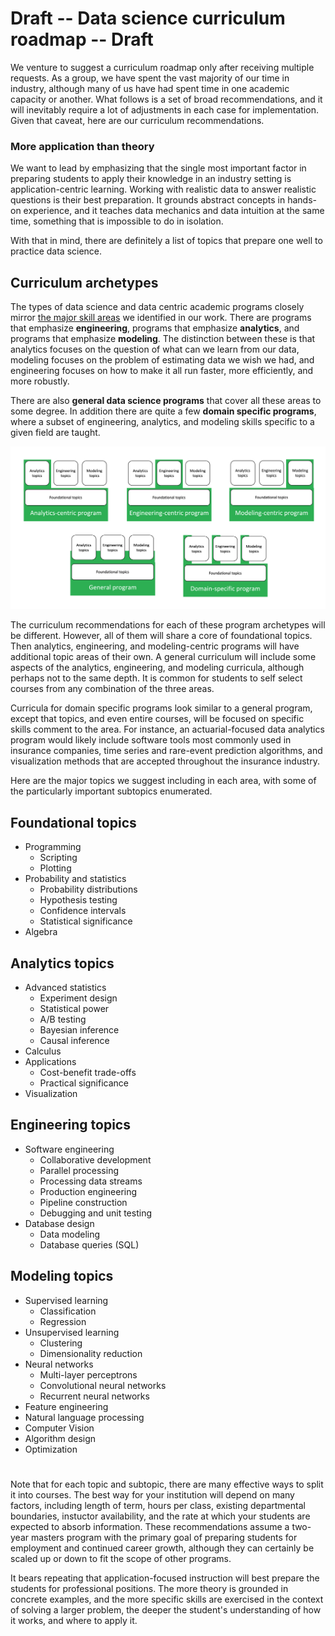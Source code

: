 # Draft -- Data science curriculum roadmap  -- Draft

We venture to suggest a curriculum roadmap only after receiving multiple requests. As a group, we have spent the vast majority of our time in industry, although many of us have had spent time in one academic capacity or another.  What follows is a set of broad recommendations, and it will inevitably require a lot of adjustments in each case for implementation. Given that caveat, here are our curriculum recommendations. 

### More application than theory

We want to lead by emphasizing that the single most important factor in preparing students to apply their knowledge in an industry setting is application-centric learning. Working with realistic data to answer realistic questions is their best preparation. It grounds abstract concepts in hands-on experience, and it teaches data mechanics and data intuition at the same time, something that is impossible to do in isolation. 

With that in mind, there are definitely a list of topics that prepare one well to practice data science. 

## Curriculum archetypes

The types of data science and data centric academic programs closely mirror [the major skill areas](what_DS_do.md) we identified in our work. There are programs that emphasize **engineering**, programs that emphasize **analytics**, and programs that emphasize **modeling**.  The distinction between these is that analytics focuses on the question of what can we learn from our data, modeling focuses on the problem of estimating data we wish we had, and engineering focuses on how to make it all run faster,  more efficiently, and more robustly. 

There are also **general data science programs** that cover all these areas to some degree. In addition there are quite a few **domain specific programs**, where a subset of engineering, analytics, and modeling skills specific to a given field are taught.

![Data program archetypes](program_archetypes.png)

The curriculum recommendations for each of these program archetypes will be different. However, all of them will share a core of foundational topics. Then analytics, engineering, and modeling-centric programs will have additional topic areas of their own. A general curriculum will include some aspects of the analytics, engineering, and modeling curricula, although perhaps not to the same depth. It is common for students to self select courses from any combination of the three areas.

Curricula for domain specific programs look similar to a general program, except that topics, and even entire courses, will be focused on specific skills comment to the area. For instance, an actuarial-focused data analytics program would likely include  software tools most commonly used in insurance companies, time series and rare-event prediction algorithms, and visualization methods that are accepted throughout the insurance industry. 

Here are the major topics we suggest including in each area, with some of the particularly important subtopics enumerated.

## Foundational topics
* Programming
    * Scripting
    * Plotting
* Probability and statistics
    * Probability distributions
    * Hypothesis testing
    * Confidence intervals
    * Statistical significance
* Algebra 

## Analytics topics
* Advanced statistics
    * Experiment design
    * Statistical power
    * A/B testing
    * Bayesian inference
    * Causal inference
* Calculus
* Applications
    * Cost-benefit trade-offs
    * Practical significance
* Visualization

## Engineering topics
* Software engineering
    * Collaborative development
    * Parallel processing
    * Processing data streams
    * Production engineering
    * Pipeline construction
    * Debugging and unit testing
* Database design
    * Data modeling
    * Database queries (SQL)

## Modeling topics
* Supervised learning
    * Classification
    * Regression
* Unsupervised learning
    * Clustering
    * Dimensionality reduction
* Neural networks
    * Multi-layer perceptrons
    * Convolutional neural networks
    * Recurrent neural networks
* Feature engineering
* Natural language processing
* Computer Vision
* Algorithm design
* Optimization

#
Note that for each topic and subtopic, there are many effective ways to split it into courses. The best way for your institution will depend on many factors, including length of term, hours per class, existing departmental boundaries, instuctor availability, and the rate at which your students are expected to absorb information. These recommendations assume a two-year masters program with the primary goal of preparing students for employment and continued career growth, although they can certainly be scaled up or down to fit the scope of other programs.

It bears repeating that application-focused instruction will best prepare the students for professional positions. The more theory is grounded in concrete examples, and the more specific skills are exercised in the context of solving a larger problem, the deeper the student's understanding of how it works, and where to apply it. 
